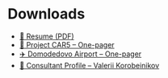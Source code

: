 # Downloads

- [📄 Resume (PDF)](/downloads/EA_2025_Resume_v._2.2.pdf)
- [🚀 Project CAR5 – One-pager](/downloads/car5-onepager.pdf)
- [✈️ Domodedovo Airport – One-pager](/downloads/domodedovo-onepager.pdf)
- [🧠 Consultant Profile – Valerii Korobeinikov](/downloads/valerii-korobeinikov-profile.pdf)
